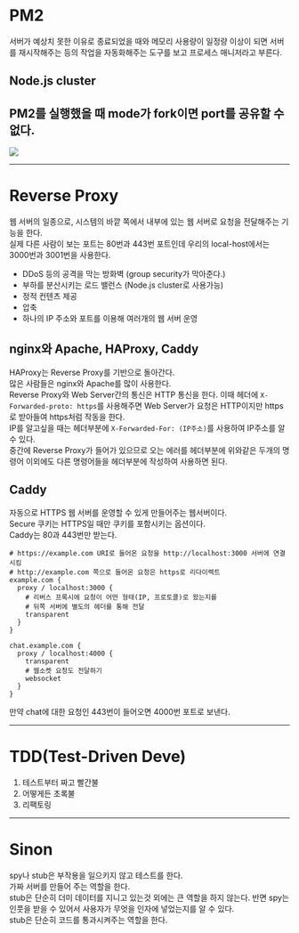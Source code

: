 # PM2
서버가 예상치 못한 이유로 종료되었을 때와 메모리 사용량이 일정량 이상이 되면 서버를 재시작해주는 등의 작업을 자동화해주는 도구를 보고 프로세스 매니저라고 부른다.  

## Node.js cluster


## PM2를 실행했을 때 mode가 fork이면 port를 공유할 수 없다.  
![](./img/pm2.png)

- - -
# Reverse Proxy
웹 서버의 일종으로, 시스템의 바깥 쪽에서 내부에 있는 웹 서버로 요청을 전달해주는 기능을 한다.  
실제 다른 사람이 보는 포트는 80번과 443번 포트인데 우리의 local-host에서는 3000번과 3001번을 사용한다.  
- DDoS 등의 공격을 막는 방화벽 (group security가 막아준다.)
- 부하를 분산시키는 로드 밸런스 (Node.js cluster로 사용가능)
- 정적 컨텐츠 제공
- 압축
- 하나의 IP 주소와 포트를 이용해 여러개의 웹 서버 운영

## nginx와 Apache, HAProxy, Caddy
HAProxy는 Reverse Proxy를 기반으로 돌아간다.  
많은 사람들은 nginx와 Apache를 많이 사용한다.  
Reverse Proxy와 Web Server간의 통신은 HTTP 통신을 한다. 이때 헤더에 `X-Forwarded-proto: https`를 사용해주면 Web Server가 요청은 HTTP이지만 https로 받아들여 https처럼 작동을 한다.  
IP를 알고싶을 때는 헤더부분에 `X-Forwarded-For: (IP주소)`를 사용하여 IP주소를 알 수 있다.  
중간에 Reverse Proxy가 들어가 있으므로 오는 에러를 헤더부분에 위와같은 두개의 명령어 이외에도 다른 명령어들을 헤더부분에 작성하여 사용하면 된다.  

## Caddy
자동으로 HTTPS 웹 서버를 운영할 수 있게 만들어주는 웹서버이다.  
Secure 쿠키는 HTTPS일 때만 쿠키를 포함시키는 옵션이다.  
Caddy는 80과 443번만 받는다.  
```
# https://example.com URI로 들어온 요청을 http://localhost:3000 서버에 연결시킴
# http://example.com 쪽으로 들어온 요청은 https로 리다이렉트
example.com {
  proxy / localhost:3000 {
    # 리버스 프록시에 요청이 어떤 형태(IP, 프로토콜)로 왔는지를
    # 뒤쪽 서버에 별도의 헤더를 통해 전달
    transparent
  }
}

chat.example.com {
  proxy / localhost:4000 {
    transparent
    # 웹소켓 요청도 전달하기
    websocket
  }
}
```
만약 chat에 대한 요청인 443번이 들어오면 4000번 포트로 보낸다.  

- - -
# TDD(Test-Driven Deve)
1. 테스트부터 짜고 빨간불
2. 어떻게든 초록불
3. 리팩토링

- - -
# Sinon
spy나 stub은 부작용을 일으키지 않고 테스트를 한다.  
가짜 서버를 만들어 주는 역할을 한다.  
stub은 단순히 더미 데이터를 지니고 있는것 외에는 큰 역할을 하지 않는다. 반면 spy는 인풋을 받을 수 있어서 사용자가 무엇을 인자에 넣었는지를 알 수 있다.  
stub은 단순히 코드를 통과시켜주는 역할을 한다.  
